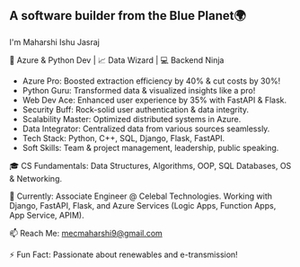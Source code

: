 ## A software builder from the Blue Planet🌍


I'm Maharshi Ishu Jasraj

🚀 Azure & Python Dev | 📈 Data Wizard | 💻 Backend Ninja

- Azure Pro: Boosted extraction efficiency by 40% & cut costs by 30%!
- Python Guru: Transformed data & visualized insights like a pro!
- Web Dev Ace: Enhanced user experience by 35% with FastAPI & Flask.
- Security Buff: Rock-solid user authentication & data integrity.
- Scalability Master: Optimized distributed systems in Azure.
- Data Integrator: Centralized data from various sources seamlessly.
- Tech Stack: Python, C++, SQL, Django, Flask, FastAPI.
- Soft Skills: Team & project management, leadership, public speaking.

🎓 CS Fundamentals: Data Structures, Algorithms, OOP, SQL Databases, OS & Networking.

🌟 Currently: Associate Engineer @ Celebal Technologies. Working with Django, FastAPI, Flask, and Azure Services (Logic Apps, Function Apps, App Service, APIM).

📫 Reach Me: mecmaharshi9@gmail.com

⚡ Fun Fact: Passionate about renewables and e-transmission!
